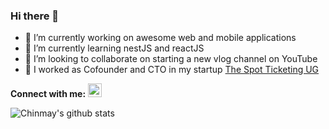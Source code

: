 ### Hi there 👋

- 🔭 I’m currently working on awesome web and mobile applications
- 🌱 I’m currently learning nestJS and reactJS
- 👯 I’m looking to collaborate on starting a new vlog channel on YouTube
- 🤔 I worked as Cofounder and CTO in my startup [The Spot Ticketing UG](http://corporate.the-spot.online/)


**Connect with me:**
[<img alt="Chinmay Pingale | LinkedIn" width="22px" src="https://img.icons8.com/color/22/000000/linkedin.png" />][linkedin]

![Chinmay's github stats](https://github-readme-stats.vercel.app/api?username=Chinmay-92&show_icons=true&theme=radical)


[linkedin]: https://www.linkedin.com/in/cppingale/
